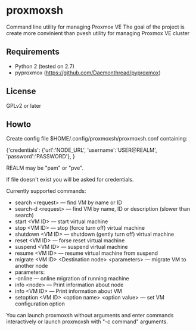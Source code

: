 # proxmoxsh
Command line utility for managing Proxmox VE
The goal of the project is create more convinient than pvesh utility for managing Proxmox VE cluster
## Requirements
* Python 2 (tested on 2.7)
* pyproxmox (https://github.com/Daemonthread/pyproxmox)

## License
GPLv2 or later

## Howto
Create config file $HOME/.config/proxmoxsh/proxmoxsh.conf containing:

{'credentials':
 {'url':'NODE_URL',
  'username':'USER@REALM',
  'password':'PASSWORD'},
}

REALM may be "pam" or "pve".

If file doesn't exist you will be asked for credentials.

Currently supported commands:
* search &lt;request&gt; — find VM by name or ID
* search-d &lt;request&gt; — find VM by name, ID or description (slower than search)
* start &lt;VM ID&gt; — start virtual machine
* stop &lt;VM ID&gt; — stop (force turn off) virtual machine
* shutdown &lt;VM ID&gt; — shutdown (gently turn off) virtual machine
* reset &lt;VM ID&gt; — forse reset virtual machine
* suspend &lt;VM ID&gt; — suspend virtual machine
* resume &lt;VM ID&gt; — resume virtual machine from suspend
* migrate &lt;VM ID&gt; &lt;Destination node&gt; &lt;parameters&gt; — migrate VM to another node
 *  parameters:
 * -online — online migration of running machine
* info &lt;node&gt; — Print information about node
* info &lt;VM ID&gt; — Print information about VM
* setoption &lt;VM ID&gt; &lt;option name&gt; &lt;option value&gt;  — set VM configuration option

You can launch proxmoxsh without arguments and enter commands interactively or launch proxmoxsh with "-c command" arguments.
